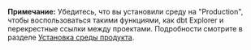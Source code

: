 **Примечание:** Убедитесь, что вы установили среду на "Production", чтобы воспользоваться такими функциями, как dbt Explorer и перекрестные ссылки между проектами. Подробности смотрите в разделе [Установка среды продукта](/docs/deploy/deploy-environments#set-as-production-environment).